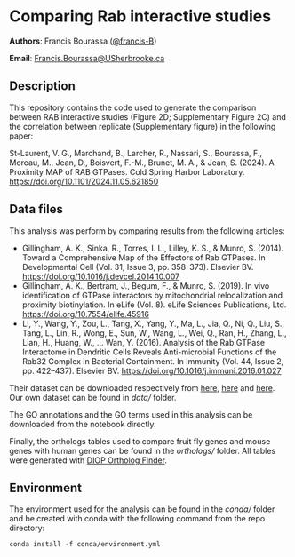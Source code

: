 # Comparing Rab interactive studies

 __Authors__: Francis Bourassa ([@francis-B](https://github.com/Francis-B))
 
 __Email__: <Francis.Bourassa@USherbrooke.ca>

## Description

This repository contains the code used to generate the comparison between RAB interactive studies (Figure 2D; Supplementary Figure 2C) and the correlation between replicate (Supplementary figure) in the following paper:

St-Laurent, V. G., Marchand, B., Larcher, R., Nassari, S., Bourassa, F., Moreau, M., Jean, D., Boisvert, F.-M., Brunet, M. A., & Jean, S. (2024). A Proximity MAP of RAB GTPases. Cold Spring Harbor Laboratory. https://doi.org/10.1101/2024.11.05.621850

## Data files

This analysis was perform by comparing results from the following articles:

- Gillingham, A. K., Sinka, R., Torres, I. L., Lilley, K. S., & Munro, S. (2014). Toward a Comprehensive Map of the Effectors of Rab GTPases. In Developmental Cell (Vol. 31, Issue 3, pp. 358–373). Elsevier BV. https://doi.org/10.1016/j.devcel.2014.10.007
- Gillingham, A. K., Bertram, J., Begum, F., & Munro, S. (2019). In vivo identification of GTPase interactors by mitochondrial relocalization and proximity biotinylation. In eLife (Vol. 8). eLife Sciences Publications, Ltd. https://doi.org/10.7554/elife.45916
- Li, Y., Wang, Y., Zou, L., Tang, X., Yang, Y., Ma, L., Jia, Q., Ni, Q., Liu, S., Tang, L., Lin, R., Wong, E., Sun, W., Wang, L., Wei, Q., Ran, H., Zhang, L., Lian, H., Huang, W., … Wan, Y. (2016). Analysis of the Rab GTPase Interactome in Dendritic Cells Reveals Anti-microbial Functions of the Rab32 Complex in Bacterial Containment. In Immunity (Vol. 44, Issue 2, pp. 422–437). Elsevier BV. https://doi.org/10.1016/j.immuni.2016.01.027

Their dataset can be downloaded respectively from [here](https://www.cell.com/cms/10.1016/j.immuni.2016.01.027/attachment/ac9eee8d-37fa-4d8e-aa0f-636470ed5d7c/mmc3.xlsx), [here](https://www.cell.com/cms/10.1016/j.devcel.2014.10.007/attachment/9420b819-9a34-4822-a7a2-4f85947a86b5/mmc2.xlsx) and [here](https://elifesciences.org/download/aHR0cHM6Ly9jZG4uZWxpZmVzY2llbmNlcy5vcmcvYXJ0aWNsZXMvNDU5MTYvZWxpZmUtNDU5MTYtc3VwcDEtdjIueGxzeA--/elife-45916-supp1-v2.xlsx?_hash=D3fefhHVjzBuU7dNfqq4KGGBSPWLnXUZHOgodgNLmtE%3D). Our own dataset can be found in *data/* folder.

The GO annotations and the GO terms used in this analysis can be downloaded from the notebook directly.

Finally, the orthologs tables used to compare fruit fly genes and mouse genes with human genes can be found in the *orthologs/* folder. All tables were generated with [DIOP Ortholog Finder](https://www.flyrnai.org/cgi-bin/DRSC_orthologs.pl).

## Environment

The environment used for the analysis can be found in the *conda/* folder and be created with conda with the following command from the repo directory:

```{bash}
conda install -f conda/environment.yml
```
